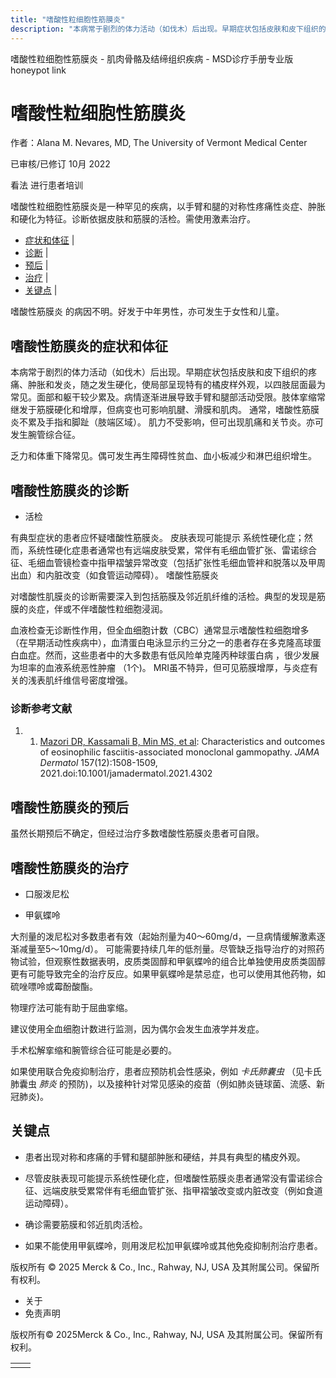 ```yaml
---
title: "嗜酸性粒细胞性筋膜炎"
description: "本病常于剧烈的体力活动（如伐木）后出现。早期症状包括皮肤和皮下组织的疼痛、肿胀和发炎，随之发生硬化，使局部呈现特有的橘皮样外观，以四肢屈面最为常见。面部和躯干较少累及。病情逐渐进展导致手臂和腿部活动受限。肢体挛缩常继发于筋膜硬化和增厚，但病变也可影响肌腱、滑膜和肌肉。 通常，嗜酸性筋膜炎不累及手指和脚趾（肢端区域）。 肌力不受影响，但可出现肌痛和关节炎。亦可发生腕管综合征。"
---
```


﻿嗜酸性粒细胞性筋膜炎 \- 肌肉骨骼及结缔组织疾病 \- MSD诊疗手册专业版 honeypot link

# 嗜酸性粒细胞性筋膜炎

作者：Alana M. Nevares, MD, The University of Vermont Medical Center

已审核/已修订 10月 2022

看法 进行患者培训

嗜酸性粒细胞性筋膜炎是一种罕见的疾病，以手臂和腿的对称性疼痛性炎症、肿胀和硬化为特征。诊断依据皮肤和筋膜的活检。需使用激素治疗。

- [症状和体征](#症状和体征_v903487_zh) \|
- [诊断](#诊断_v903491_zh) \|
- [预后](#预后_v903501_zh) \|
- [治疗](#治疗_v903504_zh) \|
- [关键点](#关键点_v8573222_zh) \|

嗜酸性筋膜炎 的病因不明。好发于中年男性，亦可发生于女性和儿童。

## 嗜酸性筋膜炎的症状和体征

本病常于剧烈的体力活动（如伐木）后出现。早期症状包括皮肤和皮下组织的疼痛、肿胀和发炎，随之发生硬化，使局部呈现特有的橘皮样外观，以四肢屈面最为常见。面部和躯干较少累及。病情逐渐进展导致手臂和腿部活动受限。肢体挛缩常继发于筋膜硬化和增厚，但病变也可影响肌腱、滑膜和肌肉。 通常，嗜酸性筋膜炎不累及手指和脚趾（肢端区域）。 肌力不受影响，但可出现肌痛和关节炎。亦可发生腕管综合征。

乏力和体重下降常见。偶可发生再生障碍性贫血、血小板减少和淋巴组织增生。

## 嗜酸性筋膜炎的诊断

- 活检


有典型症状的患者应怀疑嗜酸性筋膜炎。 皮肤表现可能提示 系统性硬化症；然而，系统性硬化症患者通常也有远端皮肤受累，常伴有毛细血管扩张、雷诺综合征、毛细血管镜检查中指甲褶皱异常改变（包括扩张性毛细血管袢和脱落以及甲周出血）和内脏改变（如食管运动障碍）。 嗜酸性筋膜炎

对嗜酸性肌膜炎的诊断需要深入到包括筋膜及邻近肌纤维的活检。典型的发现是筋膜的炎症，伴或不伴嗜酸性粒细胞浸润。

血液检查无诊断性作用，但全血细胞计数（CBC）通常显示嗜酸性粒细胞增多（在早期活动性疾病中），血清蛋白电泳显示约三分之一的患者存在多克隆高球蛋白血症。然而，这些患者中的大多数患有低风险单克隆丙种球蛋白病 ，很少发展为坦率的血液系统恶性肿瘤 （1个)。 MRI虽不特异，但可见筋膜增厚，与炎症有关的浅表肌纤维信号密度增强。

### 诊断参考文献

1. 1. [Mazori DR, Kassamali B, Min MS, et al](https://pubmed.ncbi.nlm.nih.gov/34705045/): Characteristics and outcomes of eosinophilic fasciitis-associated monoclonal gammopathy. _JAMA Dermatol_ 157(12):1508-1509, 2021.doi:10.1001/jamadermatol.2021.4302


## 嗜酸性筋膜炎的预后

虽然长期预后不确定，但经过治疗多数嗜酸性筋膜炎患者可自限。

## 嗜酸性筋膜炎的治疗

- 口服泼尼松

- 甲氨蝶呤


大剂量的泼尼松对多数患者有效（起始剂量为40～60mg/d，一旦病情缓解激素逐渐减量至5～10mg/d）。 可能需要持续几年的低剂量。尽管缺乏指导治疗的对照药物试验，但观察性数据表明，皮质类固醇和甲氨蝶呤的组合比单独使用皮质类固醇更有可能导致完全的治疗反应。如果甲氨蝶呤是禁忌症，也可以使用其他药物，如硫唑嘌呤或霉酚酸酯。

物理疗法可能有助于屈曲挛缩。

建议使用全血细胞计数进行监测，因为偶尔会发生血液学并发症。

手术松解挛缩和腕管综合征可能是必要的。

如果使用联合免疫抑制治疗，患者应预防机会性感染，例如 _卡氏肺囊虫_ （见卡氏肺囊虫 _肺炎_ 的预防)，以及接种针对常见感染的疫苗（例如肺炎链球菌、流感、新冠肺炎)。

## 关键点

- 患者出现对称和疼痛的手臂和腿部肿胀和硬结，并具有典型的橘皮外观。

- 尽管皮肤表现可能提示系统性硬化症，但嗜酸性筋膜炎患者通常没有雷诺综合征、远端皮肤受累常伴有毛细血管扩张、指甲褶皱改变或内脏改变（例如食道运动障碍）。

- 确诊需要筋膜和邻近肌肉活检。

- 如果不能使用甲氨蝶呤，则用泼尼松加甲氨蝶呤或其他免疫抑制剂治疗患者。




版权所有 © 2025
Merck & Co., Inc., Rahway, NJ, USA 及其附属公司。保留所有权利。

- 关于
- 免责声明

版权所有© 2025Merck & Co., Inc., Rahway, NJ, USA 及其附属公司。保留所有权利。

|     |     |
| --- | --- |
|  |  |